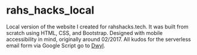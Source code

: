# rahs_hacks_local
Local version of the website I created for rahshacks.tech. It was built from scratch using HTML, CSS, and Bootstrap.
Designed with mobile accessibility in mind, originally around 02/2017.
All kudos for the serverless email form via Google Script go to [Dwyl](https://github.com/dwyl/html-form-send-email-via-google-script-without-server).
